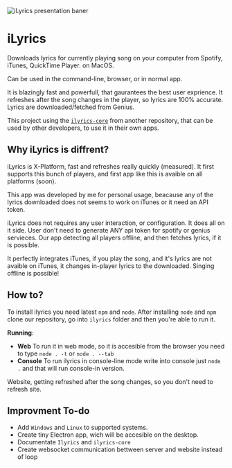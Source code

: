 ![iLyrics presentation baner](https://i.imgur.com/eNGMh1M.png)

# iLyrics
Downloads lyrics for currently playing song on your computer from Spotify, iTunes, QuickTime Player.
on MacOS.

Can be used in the command-line, browser, or in normal app.

It is blazingly fast and powerfull, that gaurantees the best user exprience. It refreshes after the song changes in the player, so lyrics are 100% accurate.
Lyrics are downloaded/fetched from Genius.

This project using the [`ilyrics-core`](https://github.com/Mondonno/ilyrics-core) from another repository, that can be used by other developers, to use it in their own apps.

## Why iLyrics is diffrent?
iLyrics is X-Platform, fast and refreshes really quickly (measured).
It first supports this bunch of players, and first app like this is avaible on all platforms (soon).

This app was developed by me for personal usage, beacause any of the lyrics downloaded does not seems to work on iTunes or it need an API token.

iLyrics does not requires any user interaction, or configuration. It does all on it side.
User don't need to generate ANY api token for spotify or genius servieces. Our app detecting all players offline, and then fetches lyrics, if it is possible.

It perfectly integrates iTunes, if you play the song, and it's lyrics are not avaible on iTunes, it changes in-player lyrics to the downloaded.
Singing offline is possible!

## How to?
To install ilyrics you need latest `npm` and `node`. 
After installing `node` and `npm` clone our repository, go into `ilyrics` folder and then you're able to run it.

**Running**:
- **Web**
    To run it in web mode, so it is accesible from the browser you need to type `node . -t` or `node . --tab`
- **Console**
    To run ilyrics in console-line mode write into console just `node .` and that will run console-in version.

Website, getting refreshed after the song changes, so you don't need to refresh site.

## Improvment To-do
- Add `Windows` and `Linux` to supported systems.
- Create tiny Electron app, wich will be accesible on the desktop.
- Documentate `Ilyrics` and `ilyrics-core`
- Create websocket communication bettween server and website instead of loop
